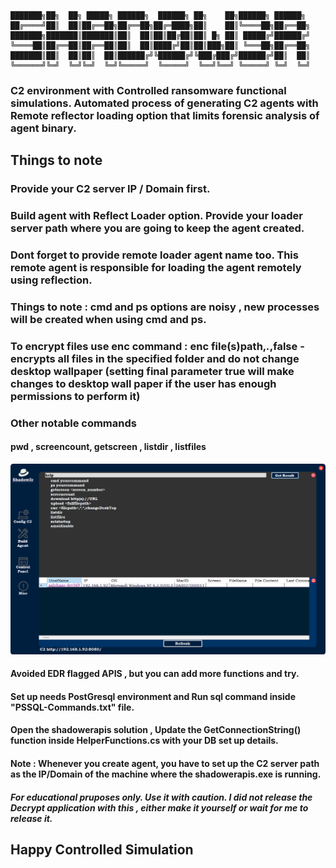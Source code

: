 
    ███████╗██╗  ██╗ █████╗ ██████╗  ██████╗ ██╗    ██╗██████╗ ██████╗ 
    ██╔════╝██║  ██║██╔══██╗██╔══██╗██╔═████╗██║    ██║╚════██╗██╔══██╗
    ███████╗███████║███████║██║  ██║██║██╔██║██║ █╗ ██║ █████╔╝██████╔╝
    ╚════██║██╔══██║██╔══██║██║  ██║████╔╝██║██║███╗██║ ╚═══██╗██╔══██╗
    ███████║██║  ██║██║  ██║██████╔╝╚██████╔╝╚███╔███╔╝██████╔╝██║  ██║
    ╚══════╝╚═╝  ╚═╝╚═╝  ╚═╝╚═════╝  ╚═════╝  ╚══╝╚══╝ ╚═════╝ ╚═╝  ╚═╝
                                                                   

### C2 environment with Controlled ransomware functional simulations. Automated process of generating C2 agents with Remote reflector loading option that limits forensic analysis of agent binary. 
## Things to note
### Provide your C2 server IP / Domain first.
### Build agent with Reflect Loader option. Provide your loader server path where you are going to keep the agent created. 
### Dont forget to provide remote loader agent name too. This remote agent is responsible for loading the agent remotely using reflection.
### Things to note : cmd and ps options are noisy , new processes will be created when using cmd and ps.
### To encrypt files use enc command : enc file(s)path,*.*,false  - encrypts all files in the specified folder and do not change desktop wallpaper (setting final parameter true will make changes to desktop wall paper if the user has enough permissions to perform it)
### Other notable commands
#### pwd , screencount, getscreen <screennumber>, listdir <PathToParentDirectory> , listfiles <PathToParentDirectory>
![Shad0w3R](https://github.com/diljith369/Shadower/blob/main/help.png)
#### Avoided EDR flagged APIS , but you can add more functions and try.
#### Set up needs PostGresql environment and Run sql command inside "PSSQL-Commands.txt" file.
#### Open the shadowerapis solution , Update the GetConnectionString() function inside HelperFunctions.cs with your DB set up details.
#### Note : Whenever you create agent, you have to set up the C2 server path as the IP/Domain of the machine where the shadowerapis.exe is running.
##### For educational pruposes only. Use it with caution. I did not release the Decrypt application with this , either make it yourself or wait for me to release it.
## Happy Controlled Simulation
